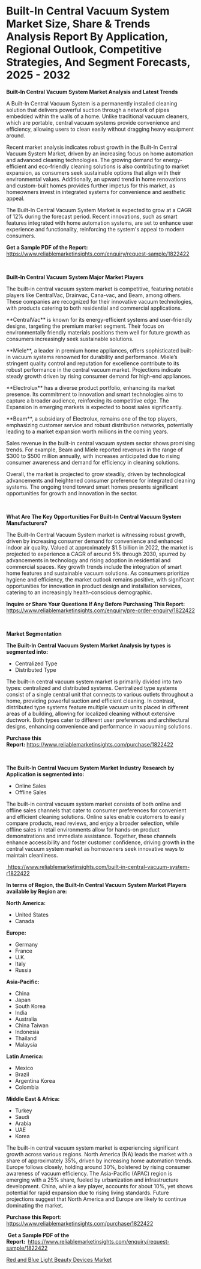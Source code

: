 <p><h1>Built-In Central Vacuum System Market Size, Share & Trends Analysis Report By Application, Regional Outlook, Competitive Strategies, And Segment Forecasts, 2025 - 2032</h1></p><p><strong>Built-In Central Vacuum System Market Analysis and Latest Trends</strong></p>
<p><p>A Built-In Central Vacuum System is a permanently installed cleaning solution that delivers powerful suction through a network of pipes embedded within the walls of a home. Unlike traditional vacuum cleaners, which are portable, central vacuum systems provide convenience and efficiency, allowing users to clean easily without dragging heavy equipment around. </p><p>Recent market analysis indicates robust growth in the Built-In Central Vacuum System Market, driven by an increasing focus on home automation and advanced cleaning technologies. The growing demand for energy-efficient and eco-friendly cleaning solutions is also contributing to market expansion, as consumers seek sustainable options that align with their environmental values. Additionally, an upward trend in home renovations and custom-built homes provides further impetus for this market, as homeowners invest in integrated systems for convenience and aesthetic appeal.</p><p>The Built-In Central Vacuum System Market is expected to grow at a CAGR of 12% during the forecast period. Recent innovations, such as smart features integrated with home automation systems, are set to enhance user experience and functionality, reinforcing the system's appeal to modern consumers.</p></p>
<p><strong>Get a Sample PDF of the Report:&nbsp;</strong> <a href="https://www.reliablemarketinsights.com/enquiry/request-sample/1822422?utm_campaign=2181&utm_medium=2&utm_source=Github&utm_content=ia&utm_term=05042025&utm_id=built-in-central-vacuum-system">https://www.reliablemarketinsights.com/enquiry/request-sample/1822422</a></p>
<p>&nbsp;</p>
<p><strong>Built-In Central Vacuum System Major Market Players</strong></p>
<p><p>The built-in central vacuum system market is competitive, featuring notable players like CentralVac, Drainvac, Cana-vac, and Beam, among others. These companies are recognized for their innovative vacuum technologies, with products catering to both residential and commercial applications.</p><p>**CentralVac** is known for its energy-efficient systems and user-friendly designs, targeting the premium market segment. Their focus on environmentally friendly materials positions them well for future growth as consumers increasingly seek sustainable solutions.</p><p>**Miele**, a leader in premium home appliances, offers sophisticated built-in vacuum systems renowned for durability and performance. Miele’s stringent quality control and reputation for excellence contribute to its robust performance in the central vacuum market. Projections indicate steady growth driven by rising consumer demand for high-end appliances.</p><p>**Electrolux** has a diverse product portfolio, enhancing its market presence. Its commitment to innovation and smart technologies aims to capture a broader audience, reinforcing its competitive edge. The Expansion in emerging markets is expected to boost sales significantly.</p><p>**Beam**, a subsidiary of Electrolux, remains one of the top players, emphasizing customer service and robust distribution networks, potentially leading to a market expansion worth millions in the coming years.</p><p>Sales revenue in the built-in central vacuum system sector shows promising trends. For example, Beam and Miele reported revenues in the range of $300 to $500 million annually, with increases anticipated due to rising consumer awareness and demand for efficiency in cleaning solutions.</p><p>Overall, the market is projected to grow steadily, driven by technological advancements and heightened consumer preference for integrated cleaning systems. The ongoing trend toward smart homes presents significant opportunities for growth and innovation in the sector.</p></p>
<p>&nbsp;</p>
<p><strong>What Are The Key Opportunities For Built-In Central Vacuum System Manufacturers?</strong></p>
<p><p>The Built-In Central Vacuum System market is witnessing robust growth, driven by increasing consumer demand for convenience and enhanced indoor air quality. Valued at approximately $1.5 billion in 2022, the market is projected to experience a CAGR of around 5% through 2030, spurred by advancements in technology and rising adoption in residential and commercial spaces. Key growth trends include the integration of smart home features and sustainable vacuum solutions. As consumers prioritize hygiene and efficiency, the market outlook remains positive, with significant opportunities for innovation in product design and installation services, catering to an increasingly health-conscious demographic.</p></p>
<p><strong>Inquire or Share Your Questions If Any Before Purchasing This Report:</strong> <a href="https://www.reliablemarketinsights.com/enquiry/pre-order-enquiry/1822422?utm_campaign=2181&utm_medium=2&utm_source=Github&utm_content=ia&utm_term=05042025&utm_id=built-in-central-vacuum-system">https://www.reliablemarketinsights.com/enquiry/pre-order-enquiry/1822422</a></p>
<p>&nbsp;</p>
<p><strong>Market Segmentation</strong></p>
<p><strong>The Built-In Central Vacuum System Market Analysis by types is segmented into:</strong></p>
<p><ul><li>Centralized Type</li><li>Distributed Type</li></ul></p>
<p><p>The built-in central vacuum system market is primarily divided into two types: centralized and distributed systems. Centralized type systems consist of a single central unit that connects to various outlets throughout a home, providing powerful suction and efficient cleaning. In contrast, distributed type systems feature multiple vacuum units placed in different areas of a building, allowing for localized cleaning without extensive ductwork. Both types cater to different user preferences and architectural designs, enhancing convenience and performance in vacuuming solutions.</p></p>
<p><strong>Purchase this Report:&nbsp;</strong><a href="https://www.reliablemarketinsights.com/purchase/1822422?utm_campaign=2181&utm_medium=2&utm_source=Github&utm_content=ia&utm_term=05042025&utm_id=built-in-central-vacuum-system">https://www.reliablemarketinsights.com/purchase/1822422</a></p>
<p>&nbsp;</p>
<p><strong>The Built-In Central Vacuum System Market Industry Research by Application is segmented into:</strong></p>
<p><ul><li>Online Sales</li><li>Offline Sales</li></ul></p>
<p><p>The built-in central vacuum system market consists of both online and offline sales channels that cater to consumer preferences for convenient and efficient cleaning solutions. Online sales enable customers to easily compare products, read reviews, and enjoy a broader selection, while offline sales in retail environments allow for hands-on product demonstrations and immediate assistance. Together, these channels enhance accessibility and foster customer confidence, driving growth in the central vacuum system market as homeowners seek innovative ways to maintain cleanliness.</p></p>
<p><a href="https://www.reliablemarketinsights.com/built-in-central-vacuum-system-r1822422?utm_campaign=2181&utm_medium=2&utm_source=Github&utm_content=ia&utm_term=05042025&utm_id=built-in-central-vacuum-system">&nbsp;https://www.reliablemarketinsights.com/built-in-central-vacuum-system-r1822422</a></p>
<p><strong>In terms of Region, the Built-In Central Vacuum System Market Players available by Region are:</strong></p>
<p>
    <p> <strong> North America: </strong>
        <ul>
            <li>United States</li>
            <li>Canada</li>
        </ul>
        </p> 
    <p> <strong> Europe: </strong>
        <ul>
            <li>Germany</li>
            <li>France</li>
            <li>U.K.</li>
            <li>Italy</li>
            <li>Russia</li>
        </ul>
        </p> 
    <p> <strong> Asia-Pacific: </strong>
        <ul>
            <li>China</li>
            <li>Japan</li>
            <li>South Korea</li>
            <li>India</li>
            <li>Australia</li>
            <li>China Taiwan</li>
            <li>Indonesia</li>
            <li>Thailand</li>
            <li>Malaysia</li>
        </ul>
        </p> 
    <p> <strong> Latin America: </strong>
        <ul>
            <li>Mexico</li>
            <li>Brazil</li>
            <li>Argentina Korea</li>
            <li>Colombia</li>
        </ul>
        </p> 
    <p> <strong> Middle East & Africa: </strong>
        <ul>
            <li>Turkey</li>
            <li>Saudi</li>
            <li>Arabia</li>
            <li>UAE</li>
            <li>Korea</li>
        </ul>
    </p>
    </p>
<p><p>The built-in central vacuum system market is experiencing significant growth across various regions. North America (NA) leads the market with a share of approximately 35%, driven by increasing home automation trends. Europe follows closely, holding around 30%, bolstered by rising consumer awareness of vacuum efficiency. The Asia-Pacific (APAC) region is emerging with a 25% share, fueled by urbanization and infrastructure development. China, while a key player, accounts for about 10%, yet shows potential for rapid expansion due to rising living standards. Future projections suggest that North America and Europe are likely to continue dominating the market.</p></p>
<p><strong>Purchase this Report: </strong><a href="https://www.reliablemarketinsights.com/purchase/1822422?utm_campaign=2181&utm_medium=2&utm_source=Github&utm_content=ia&utm_term=05042025&utm_id=built-in-central-vacuum-system">https://www.reliablemarketinsights.com/purchase/1822422</a></p>
<p>&nbsp;<strong>Get a Sample PDF of the Report:&nbsp;&nbsp;</strong><a href="https://www.reliablemarketinsights.com/enquiry/request-sample/1822422?utm_campaign=2181&utm_medium=2&utm_source=Github&utm_content=ia&utm_term=05042025&utm_id=built-in-central-vacuum-system">https://www.reliablemarketinsights.com/enquiry/request-sample/1822422</a></p>
<p><strong></strong></p>
<p><p><a href="https://github.com/HobertDavis43/Market-Research-Report-List-2/blob/main/red-and-blue-light-beauty-devices-market.md?utm_campaign=2181&utm_medium=2&utm_source=Github&utm_content=ia&utm_term=05042025&utm_id=built-in-central-vacuum-system">Red and Blue Light Beauty Devices Market</a></p></p>